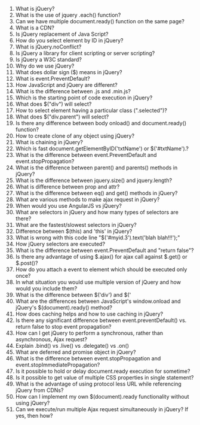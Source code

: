 1. What is jQuery?
2. What is the use of jquery .each() function?
3. Can we have multiple document.ready() function on the same page?
4. What is a CDN?
5. Is jQuery replacement of Java Script?
6. How do you select element by ID in jQuery?
7. What is jQuery.noConflict?
8. Is jQuery a library for client scripting or server scripting?
9. Is jQuery a W3C standard?
10. Why do we use jQuery?
11. What does dollar sign ($) means in jQuery?
12. What is event.PreventDefault?
13. How JavaScript and jQuery are different?
14. What is the difference between .js and .min.js?
15. Which is the starting point of code execution in jQuery?
16. What does $("div") will select?
17. How to select element having a particular class (".selected")?
18. What does $("div.parent") will select?
19. Is there any difference between body onload() and document.ready() function?
20. How to create clone of any object using jQuery?
21. What is chaining in jQuery?
22. Which is fast document.getElementByID('txtName') or $('#txtName').?
23. What is the difference between event.PreventDefault and event.stopPropagation?
24. What is the difference between parent() and parents() methods in jQuery?
25. What is the difference between jquery.size() and jquery.length?
26. What is difference between prop and attr?
27. What is the difference between eq() and get() methods in jQuery?
28. What are various methods to make ajax request in jQuery?
29. When would you use AngularJS vs jQuery?
30. What are selectors in jQuery and how many types of selectors are there?
31. What are the fastest/slowest selectors in jQuery?
32. Difference between $(this) and 'this' in jQuery?
33. What is wrong with this code line "$('#myid\.3').text('blah blah!!!');"
34. How jQuery selectors are executed?
35. What is the difference between event.PreventDefault and "return false"?
36. Is there any advantage of using $.ajax() for ajax call against $.get() or $.post()?
37. How do you attach a event to element which should be executed only once?
38. In what situation you would use multiple version of jQuery and how would you include them?
39. What is the difference between $('div') and $('
40. What are the differences between JavaScript's window.onload and jQuery's $(document).ready() method?
41. How does caching helps and how to use caching in jQuery? 
42. Is there any significant difference between event.preventDefault() vs. return false to stop event propagation?
43. How can I get jQuery to perform a synchronous, rather than asynchronous, Ajax request?
44. Explain .bind() vs .live() vs .delegate() vs .on()
45. What are deferred and promise object in jQuery?
46. What is the difference between event.stopPropagation and event.stopImmediatePropagation?
47. Is it possible to hold or delay document.ready execution for sometime?
48. Is it possible to get value of multiple CSS properties in single statement?
49. What is the advantage of using protocol less URL while referencing jQuery from CDNs?
50. How can I implement my own $(document).ready functionality without using jQuery?
51. Can we execute/run multiple Ajax request simultaneously in jQuery? If yes, then how?
